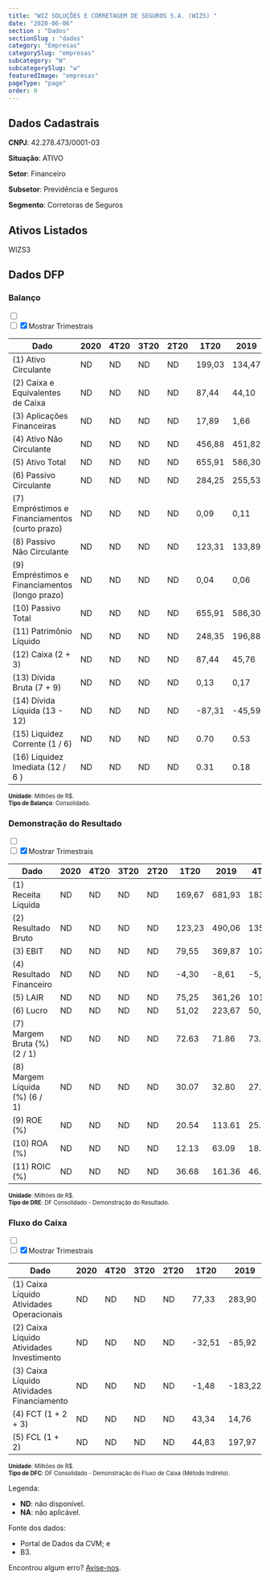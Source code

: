 ```yaml
---  
title: "WIZ SOLUÇÕES E CORRETAGEM DE SEGUROS S.A. (WIZS) "  
date: "2020-06-06"  
section : "Dados"  
sectionSlug : "dados"  
category: "Empresas"  
categorySlug: "empresas"  
subcategory: "W"  
subcategorySlug: "w"  
featuredImage: "empresas"  
pageType: "page"  
order: 0  
---
```



## Dados Cadastrais


**CNPJ**: 42.278.473/0001-03

**Situação**: ATIVO

**Setor**: Financeiro

**Subsetor**: Previdência e Seguros

**Segmento**: Corretoras de Seguros


## Ativos Listados


WIZS3 


## Dados DFP

### Balanço
  
<input type='checkbox' class='toggleCommand' id='toggleBalanco' name='toggleBalanco'>  
<div class='filter-group-balanco'>  
<div class='check_button_balanco'>  
<label for='toggleBalanco'>  
<input type='checkbox' data-filter-col='trimBalanco'><input type='checkbox' data-filter-col='trimBalanco' checked><span>Mostrar Trimestrais</span>  
</label>  
</div>  
</div>  
<div class='overflow balancoTableWrapper'>  
<table class='balancoTable'>  
<thead>  
<tr>  
<th class='dataHeader fixedLeftColumn'>Dado</th>  
<th>2020</th>  
<th class='trimHeader' data-col='trimBalanco'>4T20</th>  
<th class='trimHeader' data-col='trimBalanco'>3T20</th>  
<th class='trimHeader' data-col='trimBalanco'>2T20</th>  
<th class='trimHeader' data-col='trimBalanco'>1T20</th>  
<th>2019</th>  
<th class='trimHeader' data-col='trimBalanco'>4T19</th>  
<th class='trimHeader' data-col='trimBalanco'>3T19</th>  
<th class='trimHeader' data-col='trimBalanco'>2T19</th>  
<th class='trimHeader' data-col='trimBalanco'>1T19</th>  
<th>2018</th>  
<th class='trimHeader' data-col='trimBalanco'>4T18</th>  
<th class='trimHeader' data-col='trimBalanco'>3T18</th>  
<th class='trimHeader' data-col='trimBalanco'>2T18</th>  
<th class='trimHeader' data-col='trimBalanco'>1T18</th>  
<th>2017</th>  
<th class='trimHeader' data-col='trimBalanco'>4T17</th>  
<th class='trimHeader' data-col='trimBalanco'>3T17</th>  
<th class='trimHeader' data-col='trimBalanco'>2T17</th>  
<th class='trimHeader' data-col='trimBalanco'>1T17</th>  
<th>2016</th>  
<th class='trimHeader' data-col='trimBalanco'>4T16</th>  
<th class='trimHeader' data-col='trimBalanco'>3T16</th>  
<th class='trimHeader' data-col='trimBalanco'>2T16</th>  
<th class='trimHeader' data-col='trimBalanco'>1T16</th>  
<th>2015</th>  
<th class='trimHeader' data-col='trimBalanco'>4T15</th>  
<th class='trimHeader' data-col='trimBalanco'>3T15</th>  
<th class='trimHeader' data-col='trimBalanco'>2T15</th>  
<th class='trimHeader' data-col='trimBalanco'>1T15</th>  
<th>2014</th>  
<th class='trimHeader' data-col='trimBalanco'>4T14</th>  
<th class='trimHeader' data-col='trimBalanco'>3T14</th>  
<th class='trimHeader' data-col='trimBalanco'>2T14</th>  
<th class='trimHeader' data-col='trimBalanco'>1T14</th>  
<th>2013</th>  
<th class='trimHeader' data-col='trimBalanco'>4T13</th>  
<th class='trimHeader' data-col='trimBalanco'>3T13</th>  
<th class='trimHeader' data-col='trimBalanco'>2T13</th>  
<th class='trimHeader' data-col='trimBalanco'>1T13</th>  
</tr>  
</thead>  
<tbody>  
<tr class='trContaAtivo'>  
<td class='leftAlignCell rowDescription fixedLeftColumn'>(1) Ativo Circulante</td>  
<td>ND</td>  
<td data-col='trimBalanco' class='trimData'>ND</td>  
<td data-col='trimBalanco' class='trimData'>ND</td>  
<td data-col='trimBalanco' class='trimData'>ND</td>  
<td data-col='trimBalanco' class='trimData'>199,03</td>  
<td>134,47</td>  
<td data-col='trimBalanco' class='trimData'>134,47</td>  
<td data-col='trimBalanco' class='trimData'>228,89</td>  
<td data-col='trimBalanco' class='trimData'>140,24</td>  
<td data-col='trimBalanco' class='trimData'>198,23</td>  
<td>124,54</td>  
<td data-col='trimBalanco' class='trimData'>124,54</td>  
<td data-col='trimBalanco' class='trimData'>85,45</td>  
<td data-col='trimBalanco' class='trimData'>77,40</td>  
<td data-col='trimBalanco' class='trimData'>104,00</td>  
<td>79,93</td>  
<td data-col='trimBalanco' class='trimData'>79,93</td>  
<td data-col='trimBalanco' class='trimData'>95,90</td>  
<td data-col='trimBalanco' class='trimData'>88,59</td>  
<td data-col='trimBalanco' class='trimData'>180,89</td>  
<td>135,18</td>  
<td data-col='trimBalanco' class='trimData'>135,18</td>  
<td data-col='trimBalanco' class='trimData'>139,42</td>  
<td data-col='trimBalanco' class='trimData'>135,18</td>  
<td data-col='trimBalanco' class='trimData'>135,18</td>  
<td>125,34</td>  
<td data-col='trimBalanco' class='trimData'>125,34</td>  
<td data-col='trimBalanco' class='trimData'>133,92</td>  
<td data-col='trimBalanco' class='trimData'>108,31</td>  
<td data-col='trimBalanco' class='trimData'>131,65</td>  
<td>116,31</td>  
<td data-col='trimBalanco' class='trimData'>116,31</td>  
<td data-col='trimBalanco' class='trimData'>116,31</td>  
<td data-col='trimBalanco' class='trimData'>116,31</td>  
<td data-col='trimBalanco' class='trimData'>116,31</td>  
<td>150,15</td>  
<td data-col='trimBalanco' class='trimData'>150,15</td>  
<td data-col='trimBalanco' class='trimData'>ND</td>  
<td data-col='trimBalanco' class='trimData'>ND</td>  
<td data-col='trimBalanco' class='trimData'>ND</td>  
</tr>  
<tr class='trContaAtivo'>  
<td class='leftAlignCell rowDescription fixedLeftColumn'>(2) Caixa e Equivalentes de Caixa</td>  
<td>ND</td>  
<td data-col='trimBalanco' class='trimData'>ND</td>  
<td data-col='trimBalanco' class='trimData'>ND</td>  
<td data-col='trimBalanco' class='trimData'>ND</td>  
<td data-col='trimBalanco' class='trimData'>87,44</td>  
<td>44,10</td>  
<td data-col='trimBalanco' class='trimData'>44,10</td>  
<td data-col='trimBalanco' class='trimData'>52,73</td>  
<td data-col='trimBalanco' class='trimData'>17,81</td>  
<td data-col='trimBalanco' class='trimData'>51,39</td>  
<td>29,35</td>  
<td data-col='trimBalanco' class='trimData'>29,35</td>  
<td data-col='trimBalanco' class='trimData'>7,06</td>  
<td data-col='trimBalanco' class='trimData'>0,41</td>  
<td data-col='trimBalanco' class='trimData'>0,78</td>  
<td>11,35</td>  
<td data-col='trimBalanco' class='trimData'>11,35</td>  
<td data-col='trimBalanco' class='trimData'>7,11</td>  
<td data-col='trimBalanco' class='trimData'>23,25</td>  
<td data-col='trimBalanco' class='trimData'>6,60</td>  
<td>16,64</td>  
<td data-col='trimBalanco' class='trimData'>16,64</td>  
<td data-col='trimBalanco' class='trimData'>29,73</td>  
<td data-col='trimBalanco' class='trimData'>16,64</td>  
<td data-col='trimBalanco' class='trimData'>16,64</td>  
<td>1,24</td>  
<td data-col='trimBalanco' class='trimData'>1,24</td>  
<td data-col='trimBalanco' class='trimData'>0,33</td>  
<td data-col='trimBalanco' class='trimData'>1,22</td>  
<td data-col='trimBalanco' class='trimData'>7,05</td>  
<td>8,72</td>  
<td data-col='trimBalanco' class='trimData'>8,72</td>  
<td data-col='trimBalanco' class='trimData'>8,72</td>  
<td data-col='trimBalanco' class='trimData'>8,72</td>  
<td data-col='trimBalanco' class='trimData'>8,72</td>  
<td>3,40</td>  
<td data-col='trimBalanco' class='trimData'>3,40</td>  
<td data-col='trimBalanco' class='trimData'>ND</td>  
<td data-col='trimBalanco' class='trimData'>ND</td>  
<td data-col='trimBalanco' class='trimData'>ND</td>  
</tr>  
<tr class='trContaAtivo'>  
<td class='leftAlignCell rowDescription fixedLeftColumn'>(3) Aplicações Financeiras</td>  
<td>ND</td>  
<td data-col='trimBalanco' class='trimData'>ND</td>  
<td data-col='trimBalanco' class='trimData'>ND</td>  
<td data-col='trimBalanco' class='trimData'>ND</td>  
<td data-col='trimBalanco' class='trimData'>17,89</td>  
<td>1,66</td>  
<td data-col='trimBalanco' class='trimData'>1,66</td>  
<td data-col='trimBalanco' class='trimData'>53,45</td>  
<td data-col='trimBalanco' class='trimData'>36,06</td>  
<td data-col='trimBalanco' class='trimData'>63,77</td>  
<td>23,68</td>  
<td data-col='trimBalanco' class='trimData'>23,68</td>  
<td data-col='trimBalanco' class='trimData'>5,77</td>  
<td data-col='trimBalanco' class='trimData'>12,61</td>  
<td data-col='trimBalanco' class='trimData'>44,77</td>  
<td>18,51</td>  
<td data-col='trimBalanco' class='trimData'>18,51</td>  
<td data-col='trimBalanco' class='trimData'>37,05</td>  
<td data-col='trimBalanco' class='trimData'>15,33</td>  
<td data-col='trimBalanco' class='trimData'>139,28</td>  
<td>89,78</td>  
<td data-col='trimBalanco' class='trimData'>89,78</td>  
<td data-col='trimBalanco' class='trimData'>77,00</td>  
<td data-col='trimBalanco' class='trimData'>89,78</td>  
<td data-col='trimBalanco' class='trimData'>89,78</td>  
<td>99,88</td>  
<td data-col='trimBalanco' class='trimData'>99,88</td>  
<td data-col='trimBalanco' class='trimData'>103,55</td>  
<td data-col='trimBalanco' class='trimData'>82,14</td>  
<td data-col='trimBalanco' class='trimData'>105,26</td>  
<td>88,15</td>  
<td data-col='trimBalanco' class='trimData'>88,15</td>  
<td data-col='trimBalanco' class='trimData'>88,15</td>  
<td data-col='trimBalanco' class='trimData'>88,15</td>  
<td data-col='trimBalanco' class='trimData'>88,15</td>  
<td>135,38</td>  
<td data-col='trimBalanco' class='trimData'>135,38</td>  
<td data-col='trimBalanco' class='trimData'>ND</td>  
<td data-col='trimBalanco' class='trimData'>ND</td>  
<td data-col='trimBalanco' class='trimData'>ND</td>  
</tr>  
<tr class='trContaAtivo'>  
<td class='leftAlignCell rowDescription fixedLeftColumn'>(4) Ativo Não Circulante</td>  
<td>ND</td>  
<td data-col='trimBalanco' class='trimData'>ND</td>  
<td data-col='trimBalanco' class='trimData'>ND</td>  
<td data-col='trimBalanco' class='trimData'>ND</td>  
<td data-col='trimBalanco' class='trimData'>456,88</td>  
<td>451,82</td>  
<td data-col='trimBalanco' class='trimData'>451,82</td>  
<td data-col='trimBalanco' class='trimData'>482,65</td>  
<td data-col='trimBalanco' class='trimData'>494,95</td>  
<td data-col='trimBalanco' class='trimData'>367,04</td>  
<td>357,49</td>  
<td data-col='trimBalanco' class='trimData'>357,49</td>  
<td data-col='trimBalanco' class='trimData'>530,82</td>  
<td data-col='trimBalanco' class='trimData'>528,79</td>  
<td data-col='trimBalanco' class='trimData'>534,83</td>  
<td>536,18</td>  
<td data-col='trimBalanco' class='trimData'>536,18</td>  
<td data-col='trimBalanco' class='trimData'>539,98</td>  
<td data-col='trimBalanco' class='trimData'>531,67</td>  
<td data-col='trimBalanco' class='trimData'>62,44</td>  
<td>63,83</td>  
<td data-col='trimBalanco' class='trimData'>63,83</td>  
<td data-col='trimBalanco' class='trimData'>62,84</td>  
<td data-col='trimBalanco' class='trimData'>63,83</td>  
<td data-col='trimBalanco' class='trimData'>63,83</td>  
<td>55,17</td>  
<td data-col='trimBalanco' class='trimData'>55,17</td>  
<td data-col='trimBalanco' class='trimData'>50,57</td>  
<td data-col='trimBalanco' class='trimData'>48,18</td>  
<td data-col='trimBalanco' class='trimData'>40,87</td>  
<td>40,87</td>  
<td data-col='trimBalanco' class='trimData'>40,87</td>  
<td data-col='trimBalanco' class='trimData'>40,87</td>  
<td data-col='trimBalanco' class='trimData'>40,87</td>  
<td data-col='trimBalanco' class='trimData'>40,87</td>  
<td>37,34</td>  
<td data-col='trimBalanco' class='trimData'>37,34</td>  
<td data-col='trimBalanco' class='trimData'>ND</td>  
<td data-col='trimBalanco' class='trimData'>ND</td>  
<td data-col='trimBalanco' class='trimData'>ND</td>  
</tr>  
<tr class='trContaAtivo'>  
<td class='leftAlignCell rowDescription fixedLeftColumn'>(5) Ativo Total</td>  
<td>ND</td>  
<td data-col='trimBalanco' class='trimData'>ND</td>  
<td data-col='trimBalanco' class='trimData'>ND</td>  
<td data-col='trimBalanco' class='trimData'>ND</td>  
<td data-col='trimBalanco' class='trimData'>655,91</td>  
<td>586,30</td>  
<td data-col='trimBalanco' class='trimData'>586,30</td>  
<td data-col='trimBalanco' class='trimData'>711,54</td>  
<td data-col='trimBalanco' class='trimData'>635,19</td>  
<td data-col='trimBalanco' class='trimData'>565,27</td>  
<td>482,03</td>  
<td data-col='trimBalanco' class='trimData'>482,03</td>  
<td data-col='trimBalanco' class='trimData'>616,27</td>  
<td data-col='trimBalanco' class='trimData'>606,19</td>  
<td data-col='trimBalanco' class='trimData'>638,83</td>  
<td>616,11</td>  
<td data-col='trimBalanco' class='trimData'>616,11</td>  
<td data-col='trimBalanco' class='trimData'>635,88</td>  
<td data-col='trimBalanco' class='trimData'>620,26</td>  
<td data-col='trimBalanco' class='trimData'>243,33</td>  
<td>199,01</td>  
<td data-col='trimBalanco' class='trimData'>199,01</td>  
<td data-col='trimBalanco' class='trimData'>202,26</td>  
<td data-col='trimBalanco' class='trimData'>199,01</td>  
<td data-col='trimBalanco' class='trimData'>199,01</td>  
<td>180,52</td>  
<td data-col='trimBalanco' class='trimData'>180,52</td>  
<td data-col='trimBalanco' class='trimData'>184,49</td>  
<td data-col='trimBalanco' class='trimData'>156,49</td>  
<td data-col='trimBalanco' class='trimData'>172,52</td>  
<td>157,18</td>  
<td data-col='trimBalanco' class='trimData'>157,18</td>  
<td data-col='trimBalanco' class='trimData'>157,18</td>  
<td data-col='trimBalanco' class='trimData'>157,18</td>  
<td data-col='trimBalanco' class='trimData'>157,18</td>  
<td>187,48</td>  
<td data-col='trimBalanco' class='trimData'>187,48</td>  
<td data-col='trimBalanco' class='trimData'>ND</td>  
<td data-col='trimBalanco' class='trimData'>ND</td>  
<td data-col='trimBalanco' class='trimData'>ND</td>  
</tr>  
<tr class='trContaPassivo'>  
<td class='leftAlignCell rowDescription fixedLeftColumn'>(6) Passivo Circulante</td>  
<td>ND</td>  
<td data-col='trimBalanco' class='trimData'>ND</td>  
<td data-col='trimBalanco' class='trimData'>ND</td>  
<td data-col='trimBalanco' class='trimData'>ND</td>  
<td data-col='trimBalanco' class='trimData'>284,25</td>  
<td>255,53</td>  
<td data-col='trimBalanco' class='trimData'>255,53</td>  
<td data-col='trimBalanco' class='trimData'>297,80</td>  
<td data-col='trimBalanco' class='trimData'>287,79</td>  
<td data-col='trimBalanco' class='trimData'>230,58</td>  
<td>205,98</td>  
<td data-col='trimBalanco' class='trimData'>205,98</td>  
<td data-col='trimBalanco' class='trimData'>140,77</td>  
<td data-col='trimBalanco' class='trimData'>192,97</td>  
<td data-col='trimBalanco' class='trimData'>139,52</td>  
<td>146,15</td>  
<td data-col='trimBalanco' class='trimData'>146,15</td>  
<td data-col='trimBalanco' class='trimData'>202,68</td>  
<td data-col='trimBalanco' class='trimData'>140,11</td>  
<td data-col='trimBalanco' class='trimData'>69,97</td>  
<td>67,51</td>  
<td data-col='trimBalanco' class='trimData'>67,51</td>  
<td data-col='trimBalanco' class='trimData'>69,26</td>  
<td data-col='trimBalanco' class='trimData'>67,51</td>  
<td data-col='trimBalanco' class='trimData'>67,51</td>  
<td>39,02</td>  
<td data-col='trimBalanco' class='trimData'>39,02</td>  
<td data-col='trimBalanco' class='trimData'>41,58</td>  
<td data-col='trimBalanco' class='trimData'>40,52</td>  
<td data-col='trimBalanco' class='trimData'>33,99</td>  
<td>31,74</td>  
<td data-col='trimBalanco' class='trimData'>31,73</td>  
<td data-col='trimBalanco' class='trimData'>31,73</td>  
<td data-col='trimBalanco' class='trimData'>31,73</td>  
<td data-col='trimBalanco' class='trimData'>31,73</td>  
<td>29,75</td>  
<td data-col='trimBalanco' class='trimData'>29,75</td>  
<td data-col='trimBalanco' class='trimData'>ND</td>  
<td data-col='trimBalanco' class='trimData'>ND</td>  
<td data-col='trimBalanco' class='trimData'>ND</td>  
</tr>  
<tr class='trContaPassivo'>  
<td class='leftAlignCell rowDescription fixedLeftColumn'>(7) Empréstimos e Financiamentos (curto prazo)</td>  
<td>ND</td>  
<td data-col='trimBalanco' class='trimData'>ND</td>  
<td data-col='trimBalanco' class='trimData'>ND</td>  
<td data-col='trimBalanco' class='trimData'>ND</td>  
<td data-col='trimBalanco' class='trimData'>0,09</td>  
<td>0,11</td>  
<td data-col='trimBalanco' class='trimData'>0,11</td>  
<td data-col='trimBalanco' class='trimData'>0,00</td>  
<td data-col='trimBalanco' class='trimData'>0,00</td>  
<td data-col='trimBalanco' class='trimData'>0,00</td>  
<td>0,00</td>  
<td data-col='trimBalanco' class='trimData'>0,00</td>  
<td data-col='trimBalanco' class='trimData'>0,00</td>  
<td data-col='trimBalanco' class='trimData'>0,00</td>  
<td data-col='trimBalanco' class='trimData'>0,00</td>  
<td>0,00</td>  
<td data-col='trimBalanco' class='trimData'>0,00</td>  
<td data-col='trimBalanco' class='trimData'>0,04</td>  
<td data-col='trimBalanco' class='trimData'>0,00</td>  
<td data-col='trimBalanco' class='trimData'>0,41</td>  
<td>0,56</td>  
<td data-col='trimBalanco' class='trimData'>0,56</td>  
<td data-col='trimBalanco' class='trimData'>0,95</td>  
<td data-col='trimBalanco' class='trimData'>0,56</td>  
<td data-col='trimBalanco' class='trimData'>0,56</td>  
<td>0,84</td>  
<td data-col='trimBalanco' class='trimData'>0,84</td>  
<td data-col='trimBalanco' class='trimData'>0,19</td>  
<td data-col='trimBalanco' class='trimData'>0,27</td>  
<td data-col='trimBalanco' class='trimData'>0,30</td>  
<td>0,30</td>  
<td data-col='trimBalanco' class='trimData'>0,30</td>  
<td data-col='trimBalanco' class='trimData'>0,30</td>  
<td data-col='trimBalanco' class='trimData'>0,30</td>  
<td data-col='trimBalanco' class='trimData'>0,30</td>  
<td>0,30</td>  
<td data-col='trimBalanco' class='trimData'>0,30</td>  
<td data-col='trimBalanco' class='trimData'>ND</td>  
<td data-col='trimBalanco' class='trimData'>ND</td>  
<td data-col='trimBalanco' class='trimData'>ND</td>  
</tr>  
<tr class='trContaPassivo'>  
<td class='leftAlignCell rowDescription fixedLeftColumn'>(8) Passivo Não Circulante</td>  
<td>ND</td>  
<td data-col='trimBalanco' class='trimData'>ND</td>  
<td data-col='trimBalanco' class='trimData'>ND</td>  
<td data-col='trimBalanco' class='trimData'>ND</td>  
<td data-col='trimBalanco' class='trimData'>123,31</td>  
<td>133,89</td>  
<td data-col='trimBalanco' class='trimData'>133,89</td>  
<td data-col='trimBalanco' class='trimData'>156,57</td>  
<td data-col='trimBalanco' class='trimData'>152,51</td>  
<td data-col='trimBalanco' class='trimData'>101,20</td>  
<td>99,19</td>  
<td data-col='trimBalanco' class='trimData'>99,19</td>  
<td data-col='trimBalanco' class='trimData'>257,37</td>  
<td data-col='trimBalanco' class='trimData'>247,94</td>  
<td data-col='trimBalanco' class='trimData'>300,18</td>  
<td>302,87</td>  
<td data-col='trimBalanco' class='trimData'>302,87</td>  
<td data-col='trimBalanco' class='trimData'>295,18</td>  
<td data-col='trimBalanco' class='trimData'>347,84</td>  
<td data-col='trimBalanco' class='trimData'>3,76</td>  
<td>9,38</td>  
<td data-col='trimBalanco' class='trimData'>9,38</td>  
<td data-col='trimBalanco' class='trimData'>8,73</td>  
<td data-col='trimBalanco' class='trimData'>9,38</td>  
<td data-col='trimBalanco' class='trimData'>9,38</td>  
<td>24,87</td>  
<td data-col='trimBalanco' class='trimData'>24,87</td>  
<td data-col='trimBalanco' class='trimData'>24,17</td>  
<td data-col='trimBalanco' class='trimData'>24,15</td>  
<td data-col='trimBalanco' class='trimData'>24,39</td>  
<td>26,51</td>  
<td data-col='trimBalanco' class='trimData'>26,52</td>  
<td data-col='trimBalanco' class='trimData'>26,52</td>  
<td data-col='trimBalanco' class='trimData'>26,52</td>  
<td data-col='trimBalanco' class='trimData'>26,52</td>  
<td>25,41</td>  
<td data-col='trimBalanco' class='trimData'>25,41</td>  
<td data-col='trimBalanco' class='trimData'>ND</td>  
<td data-col='trimBalanco' class='trimData'>ND</td>  
<td data-col='trimBalanco' class='trimData'>ND</td>  
</tr>  
<tr class='trContaPassivo'>  
<td class='leftAlignCell rowDescription fixedLeftColumn'>(9) Empréstimos e Financiamentos (longo prazo)</td>  
<td>ND</td>  
<td data-col='trimBalanco' class='trimData'>ND</td>  
<td data-col='trimBalanco' class='trimData'>ND</td>  
<td data-col='trimBalanco' class='trimData'>ND</td>  
<td data-col='trimBalanco' class='trimData'>0,04</td>  
<td>0,06</td>  
<td data-col='trimBalanco' class='trimData'>0,06</td>  
<td data-col='trimBalanco' class='trimData'>0,00</td>  
<td data-col='trimBalanco' class='trimData'>0,00</td>  
<td data-col='trimBalanco' class='trimData'>0,00</td>  
<td>0,00</td>  
<td data-col='trimBalanco' class='trimData'>0,00</td>  
<td data-col='trimBalanco' class='trimData'>0,00</td>  
<td data-col='trimBalanco' class='trimData'>0,00</td>  
<td data-col='trimBalanco' class='trimData'>0,00</td>  
<td>0,00</td>  
<td data-col='trimBalanco' class='trimData'>0,00</td>  
<td data-col='trimBalanco' class='trimData'>0,00</td>  
<td data-col='trimBalanco' class='trimData'>0,00</td>  
<td data-col='trimBalanco' class='trimData'>0,56</td>  
<td>0,00</td>  
<td data-col='trimBalanco' class='trimData'>0,00</td>  
<td data-col='trimBalanco' class='trimData'>0,00</td>  
<td data-col='trimBalanco' class='trimData'>0,00</td>  
<td data-col='trimBalanco' class='trimData'>0,00</td>  
<td>0,49</td>  
<td data-col='trimBalanco' class='trimData'>0,49</td>  
<td data-col='trimBalanco' class='trimData'>0,00</td>  
<td data-col='trimBalanco' class='trimData'>0,00</td>  
<td data-col='trimBalanco' class='trimData'>0,00</td>  
<td>0,07</td>  
<td data-col='trimBalanco' class='trimData'>0,07</td>  
<td data-col='trimBalanco' class='trimData'>0,07</td>  
<td data-col='trimBalanco' class='trimData'>0,07</td>  
<td data-col='trimBalanco' class='trimData'>0,07</td>  
<td>0,50</td>  
<td data-col='trimBalanco' class='trimData'>0,50</td>  
<td data-col='trimBalanco' class='trimData'>ND</td>  
<td data-col='trimBalanco' class='trimData'>ND</td>  
<td data-col='trimBalanco' class='trimData'>ND</td>  
</tr>  
<tr class='trContaPassivo'>  
<td class='leftAlignCell rowDescription fixedLeftColumn'>(10) Passivo Total</td>  
<td>ND</td>  
<td data-col='trimBalanco' class='trimData'>ND</td>  
<td data-col='trimBalanco' class='trimData'>ND</td>  
<td data-col='trimBalanco' class='trimData'>ND</td>  
<td data-col='trimBalanco' class='trimData'>655,91</td>  
<td>586,30</td>  
<td data-col='trimBalanco' class='trimData'>586,30</td>  
<td data-col='trimBalanco' class='trimData'>711,54</td>  
<td data-col='trimBalanco' class='trimData'>635,19</td>  
<td data-col='trimBalanco' class='trimData'>565,27</td>  
<td>482,03</td>  
<td data-col='trimBalanco' class='trimData'>482,03</td>  
<td data-col='trimBalanco' class='trimData'>616,27</td>  
<td data-col='trimBalanco' class='trimData'>606,19</td>  
<td data-col='trimBalanco' class='trimData'>638,83</td>  
<td>616,11</td>  
<td data-col='trimBalanco' class='trimData'>616,11</td>  
<td data-col='trimBalanco' class='trimData'>635,88</td>  
<td data-col='trimBalanco' class='trimData'>620,26</td>  
<td data-col='trimBalanco' class='trimData'>243,33</td>  
<td>199,01</td>  
<td data-col='trimBalanco' class='trimData'>199,01</td>  
<td data-col='trimBalanco' class='trimData'>202,26</td>  
<td data-col='trimBalanco' class='trimData'>199,01</td>  
<td data-col='trimBalanco' class='trimData'>199,01</td>  
<td>180,52</td>  
<td data-col='trimBalanco' class='trimData'>180,52</td>  
<td data-col='trimBalanco' class='trimData'>184,49</td>  
<td data-col='trimBalanco' class='trimData'>156,49</td>  
<td data-col='trimBalanco' class='trimData'>172,52</td>  
<td>157,18</td>  
<td data-col='trimBalanco' class='trimData'>157,18</td>  
<td data-col='trimBalanco' class='trimData'>157,18</td>  
<td data-col='trimBalanco' class='trimData'>157,18</td>  
<td data-col='trimBalanco' class='trimData'>157,18</td>  
<td>187,48</td>  
<td data-col='trimBalanco' class='trimData'>187,48</td>  
<td data-col='trimBalanco' class='trimData'>ND</td>  
<td data-col='trimBalanco' class='trimData'>ND</td>  
<td data-col='trimBalanco' class='trimData'>ND</td>  
</tr>  
<tr class='trContaPassivo'>  
<td class='leftAlignCell rowDescription fixedLeftColumn'>(11) Patrimônio Líquido</td>  
<td>ND</td>  
<td data-col='trimBalanco' class='trimData'>ND</td>  
<td data-col='trimBalanco' class='trimData'>ND</td>  
<td data-col='trimBalanco' class='trimData'>ND</td>  
<td data-col='trimBalanco' class='trimData'>248,35</td>  
<td>196,88</td>  
<td data-col='trimBalanco' class='trimData'>196,88</td>  
<td data-col='trimBalanco' class='trimData'>257,18</td>  
<td data-col='trimBalanco' class='trimData'>194,89</td>  
<td data-col='trimBalanco' class='trimData'>233,50</td>  
<td>176,87</td>  
<td data-col='trimBalanco' class='trimData'>176,87</td>  
<td data-col='trimBalanco' class='trimData'>218,13</td>  
<td data-col='trimBalanco' class='trimData'>165,28</td>  
<td data-col='trimBalanco' class='trimData'>199,12</td>  
<td>167,09</td>  
<td data-col='trimBalanco' class='trimData'>167,09</td>  
<td data-col='trimBalanco' class='trimData'>138,02</td>  
<td data-col='trimBalanco' class='trimData'>132,31</td>  
<td data-col='trimBalanco' class='trimData'>169,60</td>  
<td>122,12</td>  
<td data-col='trimBalanco' class='trimData'>122,12</td>  
<td data-col='trimBalanco' class='trimData'>124,28</td>  
<td data-col='trimBalanco' class='trimData'>122,12</td>  
<td data-col='trimBalanco' class='trimData'>122,12</td>  
<td>116,62</td>  
<td data-col='trimBalanco' class='trimData'>116,62</td>  
<td data-col='trimBalanco' class='trimData'>118,74</td>  
<td data-col='trimBalanco' class='trimData'>91,82</td>  
<td data-col='trimBalanco' class='trimData'>114,14</td>  
<td>98,93</td>  
<td data-col='trimBalanco' class='trimData'>98,93</td>  
<td data-col='trimBalanco' class='trimData'>98,93</td>  
<td data-col='trimBalanco' class='trimData'>98,93</td>  
<td data-col='trimBalanco' class='trimData'>98,93</td>  
<td>132,32</td>  
<td data-col='trimBalanco' class='trimData'>132,32</td>  
<td data-col='trimBalanco' class='trimData'>ND</td>  
<td data-col='trimBalanco' class='trimData'>ND</td>  
<td data-col='trimBalanco' class='trimData'>ND</td>  
</tr>  
<tr>  
<td class='leftAlignCell rowDescription fixedLeftColumn'>(12) Caixa (2 + 3)</td>  
<td>ND</td>  
<td data-col='trimBalanco' class='trimData'>ND</td>  
<td data-col='trimBalanco' class='trimData'>ND</td>  
<td data-col='trimBalanco' class='trimData'>ND</td>  
<td class='positiveNumber trimData' data-col='trimBalanco'>87,44</td>  
<td class='positiveNumber'>45,76</td>  
<td class='positiveNumber trimData' data-col='trimBalanco'>44,10</td>  
<td class='positiveNumber trimData' data-col='trimBalanco'>52,73</td>  
<td class='positiveNumber trimData' data-col='trimBalanco'>17,81</td>  
<td class='positiveNumber trimData' data-col='trimBalanco'>51,39</td>  
<td class='positiveNumber'>53,02</td>  
<td class='positiveNumber trimData' data-col='trimBalanco'>29,35</td>  
<td class='positiveNumber trimData' data-col='trimBalanco'>7,06</td>  
<td class='positiveNumber trimData' data-col='trimBalanco'>0,41</td>  
<td class='positiveNumber trimData' data-col='trimBalanco'>0,78</td>  
<td class='positiveNumber'>29,86</td>  
<td class='positiveNumber trimData' data-col='trimBalanco'>11,35</td>  
<td class='positiveNumber trimData' data-col='trimBalanco'>7,11</td>  
<td class='positiveNumber trimData' data-col='trimBalanco'>23,25</td>  
<td class='positiveNumber trimData' data-col='trimBalanco'>6,60</td>  
<td class='positiveNumber'>106,42</td>  
<td class='positiveNumber trimData' data-col='trimBalanco'>16,64</td>  
<td class='positiveNumber trimData' data-col='trimBalanco'>29,73</td>  
<td class='positiveNumber trimData' data-col='trimBalanco'>16,64</td>  
<td class='positiveNumber trimData' data-col='trimBalanco'>16,64</td>  
<td class='positiveNumber'>101,12</td>  
<td class='positiveNumber trimData' data-col='trimBalanco'>1,24</td>  
<td class='positiveNumber trimData' data-col='trimBalanco'>0,33</td>  
<td class='positiveNumber trimData' data-col='trimBalanco'>1,22</td>  
<td class='positiveNumber trimData' data-col='trimBalanco'>7,05</td>  
<td class='positiveNumber'>96,87</td>  
<td class='positiveNumber trimData' data-col='trimBalanco'>8,72</td>  
<td class='positiveNumber trimData' data-col='trimBalanco'>8,72</td>  
<td class='positiveNumber trimData' data-col='trimBalanco'>8,72</td>  
<td class='positiveNumber trimData' data-col='trimBalanco'>8,72</td>  
<td class='positiveNumber'>138,78</td>  
<td class='positiveNumber trimData' data-col='trimBalanco'>3,40</td>  
<td data-col='trimBalanco' class='trimData'>ND</td>  
<td data-col='trimBalanco' class='trimData'>ND</td>  
<td data-col='trimBalanco' class='trimData'>ND</td>  
</tr>  
<tr class='trDividaBruta'>  
<td class='leftAlignCell rowDescription fixedLeftColumn'>(13) Dívida Bruta (7 + 9)</td>  
<td>ND</td>  
<td data-col='trimBalanco' class='trimData'>ND</td>  
<td data-col='trimBalanco' class='trimData'>ND</td>  
<td data-col='trimBalanco' class='trimData'>ND</td>  
<td class='negativeNumber trimData' data-col='trimBalanco'>0,13</td>  
<td class='negativeNumber'>0,17</td>  
<td class='negativeNumber trimData' data-col='trimBalanco'>0,17</td>  
<td class='positiveNumber trimData' data-col='trimBalanco'>0,00</td>  
<td class='positiveNumber trimData' data-col='trimBalanco'>0,00</td>  
<td class='positiveNumber trimData' data-col='trimBalanco'>0,00</td>  
<td class='positiveNumber'>0,00</td>  
<td class='positiveNumber trimData' data-col='trimBalanco'>0,00</td>  
<td class='positiveNumber trimData' data-col='trimBalanco'>0,00</td>  
<td class='positiveNumber trimData' data-col='trimBalanco'>0,00</td>  
<td class='positiveNumber trimData' data-col='trimBalanco'>0,00</td>  
<td class='positiveNumber'>0,00</td>  
<td class='positiveNumber trimData' data-col='trimBalanco'>0,00</td>  
<td class='negativeNumber trimData' data-col='trimBalanco'>0,04</td>  
<td class='positiveNumber trimData' data-col='trimBalanco'>0,00</td>  
<td class='negativeNumber trimData' data-col='trimBalanco'>0,96</td>  
<td class='negativeNumber'>0,56</td>  
<td class='negativeNumber trimData' data-col='trimBalanco'>0,56</td>  
<td class='negativeNumber trimData' data-col='trimBalanco'>0,95</td>  
<td class='negativeNumber trimData' data-col='trimBalanco'>0,56</td>  
<td class='negativeNumber trimData' data-col='trimBalanco'>0,56</td>  
<td class='negativeNumber'>1,33</td>  
<td class='negativeNumber trimData' data-col='trimBalanco'>1,33</td>  
<td class='negativeNumber trimData' data-col='trimBalanco'>0,19</td>  
<td class='negativeNumber trimData' data-col='trimBalanco'>0,27</td>  
<td class='negativeNumber trimData' data-col='trimBalanco'>0,30</td>  
<td class='negativeNumber'>0,38</td>  
<td class='negativeNumber trimData' data-col='trimBalanco'>0,38</td>  
<td class='negativeNumber trimData' data-col='trimBalanco'>0,38</td>  
<td class='negativeNumber trimData' data-col='trimBalanco'>0,38</td>  
<td class='negativeNumber trimData' data-col='trimBalanco'>0,38</td>  
<td class='negativeNumber'>0,80</td>  
<td class='negativeNumber trimData' data-col='trimBalanco'>0,80</td>  
<td data-col='trimBalanco' class='trimData'>ND</td>  
<td data-col='trimBalanco' class='trimData'>ND</td>  
<td data-col='trimBalanco' class='trimData'>ND</td>  
</tr>  
<tr>  
<td class='leftAlignCell rowDescription fixedLeftColumn'>(14) Dívida Líquida  (13 - 12)</td>  
<td>ND</td>  
<td data-col='trimBalanco' class='trimData'>ND</td>  
<td data-col='trimBalanco' class='trimData'>ND</td>  
<td data-col='trimBalanco' class='trimData'>ND</td>  
<td class='positiveNumber trimData' data-col='trimBalanco'>-87,31</td>  
<td class='positiveNumber'>-45,59</td>  
<td class='positiveNumber trimData' data-col='trimBalanco'>-43,94</td>  
<td class='positiveNumber trimData' data-col='trimBalanco'>-52,73</td>  
<td class='positiveNumber trimData' data-col='trimBalanco'>-17,81</td>  
<td class='positiveNumber trimData' data-col='trimBalanco'>-51,39</td>  
<td class='positiveNumber'>-53,02</td>  
<td class='positiveNumber trimData' data-col='trimBalanco'>-29,35</td>  
<td class='positiveNumber trimData' data-col='trimBalanco'>-7,06</td>  
<td class='positiveNumber trimData' data-col='trimBalanco'>-0,41</td>  
<td class='positiveNumber trimData' data-col='trimBalanco'>-0,78</td>  
<td class='positiveNumber'>-29,86</td>  
<td class='positiveNumber trimData' data-col='trimBalanco'>-11,35</td>  
<td class='positiveNumber trimData' data-col='trimBalanco'>-7,06</td>  
<td class='positiveNumber trimData' data-col='trimBalanco'>-23,25</td>  
<td class='positiveNumber trimData' data-col='trimBalanco'>-5,64</td>  
<td class='positiveNumber'>-105,86</td>  
<td class='positiveNumber trimData' data-col='trimBalanco'>-16,09</td>  
<td class='positiveNumber trimData' data-col='trimBalanco'>-28,78</td>  
<td class='positiveNumber trimData' data-col='trimBalanco'>-16,09</td>  
<td class='positiveNumber trimData' data-col='trimBalanco'>-16,09</td>  
<td class='positiveNumber'>-99,79</td>  
<td class='negativeNumber trimData' data-col='trimBalanco'>0,09</td>  
<td class='positiveNumber trimData' data-col='trimBalanco'>-0,15</td>  
<td class='positiveNumber trimData' data-col='trimBalanco'>-0,95</td>  
<td class='positiveNumber trimData' data-col='trimBalanco'>-6,75</td>  
<td class='positiveNumber'>-96,49</td>  
<td class='positiveNumber trimData' data-col='trimBalanco'>-8,35</td>  
<td class='positiveNumber trimData' data-col='trimBalanco'>-8,35</td>  
<td class='positiveNumber trimData' data-col='trimBalanco'>-8,35</td>  
<td class='positiveNumber trimData' data-col='trimBalanco'>-8,35</td>  
<td class='positiveNumber'>-137,97</td>  
<td class='positiveNumber trimData' data-col='trimBalanco'>-2,59</td>  
<td data-col='trimBalanco' class='trimData'>ND</td>  
<td data-col='trimBalanco' class='trimData'>ND</td>  
<td data-col='trimBalanco' class='trimData'>ND</td>  
</tr>  
<tr>  
<td class='leftAlignCell rowDescription fixedLeftColumn'>(15) Liquidez Corrente (1 / 6)</td>  
<td>ND</td>  
<td data-col='trimBalanco' class='trimData'>ND</td>  
<td data-col='trimBalanco' class='trimData'>ND</td>  
<td data-col='trimBalanco' class='trimData'>ND</td>  
<td data-col='trimBalanco' class='trimData'>0.70</td>  
<td>0.53</td>  
<td data-col='trimBalanco' class='trimData'>0.53</td>  
<td data-col='trimBalanco' class='trimData'>0.77</td>  
<td data-col='trimBalanco' class='trimData'>0.49</td>  
<td data-col='trimBalanco' class='trimData'>0.86</td>  
<td>0.60</td>  
<td data-col='trimBalanco' class='trimData'>0.60</td>  
<td data-col='trimBalanco' class='trimData'>0.61</td>  
<td data-col='trimBalanco' class='trimData'>0.40</td>  
<td data-col='trimBalanco' class='trimData'>0.75</td>  
<td>0.55</td>  
<td data-col='trimBalanco' class='trimData'>0.55</td>  
<td data-col='trimBalanco' class='trimData'>0.47</td>  
<td data-col='trimBalanco' class='trimData'>0.63</td>  
<td data-col='trimBalanco' class='trimData'>2.59</td>  
<td>2.00</td>  
<td data-col='trimBalanco' class='trimData'>2.00</td>  
<td data-col='trimBalanco' class='trimData'>2.01</td>  
<td data-col='trimBalanco' class='trimData'>2.00</td>  
<td data-col='trimBalanco' class='trimData'>2.00</td>  
<td>3.21</td>  
<td data-col='trimBalanco' class='trimData'>3.21</td>  
<td data-col='trimBalanco' class='trimData'>3.22</td>  
<td data-col='trimBalanco' class='trimData'>2.67</td>  
<td data-col='trimBalanco' class='trimData'>3.87</td>  
<td>3.66</td>  
<td data-col='trimBalanco' class='trimData'>3.66</td>  
<td data-col='trimBalanco' class='trimData'>3.66</td>  
<td data-col='trimBalanco' class='trimData'>3.66</td>  
<td data-col='trimBalanco' class='trimData'>3.66</td>  
<td>5.05</td>  
<td data-col='trimBalanco' class='trimData'>5.05</td>  
<td data-col='trimBalanco' class='trimData'>ND</td>  
<td data-col='trimBalanco' class='trimData'>ND</td>  
<td data-col='trimBalanco' class='trimData'>ND</td>  
</tr>  
<tr>  
<td class='leftAlignCell rowDescription fixedLeftColumn'>(16) Liquidez Imediata  (12 / 6 )</td>  
<td>ND</td>  
<td data-col='trimBalanco' class='trimData'>ND</td>  
<td data-col='trimBalanco' class='trimData'>ND</td>  
<td data-col='trimBalanco' class='trimData'>ND</td>  
<td data-col='trimBalanco' class='trimData'>0.31</td>  
<td>0.18</td>  
<td data-col='trimBalanco' class='trimData'>0.17</td>  
<td data-col='trimBalanco' class='trimData'>0.18</td>  
<td data-col='trimBalanco' class='trimData'>0.06</td>  
<td data-col='trimBalanco' class='trimData'>0.22</td>  
<td>0.26</td>  
<td data-col='trimBalanco' class='trimData'>0.14</td>  
<td data-col='trimBalanco' class='trimData'>0.05</td>  
<td data-col='trimBalanco' class='trimData'>0.00</td>  
<td data-col='trimBalanco' class='trimData'>0.01</td>  
<td>0.20</td>  
<td data-col='trimBalanco' class='trimData'>0.08</td>  
<td data-col='trimBalanco' class='trimData'>0.04</td>  
<td data-col='trimBalanco' class='trimData'>0.17</td>  
<td data-col='trimBalanco' class='trimData'>0.09</td>  
<td>1.58</td>  
<td data-col='trimBalanco' class='trimData'>0.25</td>  
<td data-col='trimBalanco' class='trimData'>0.43</td>  
<td data-col='trimBalanco' class='trimData'>0.25</td>  
<td data-col='trimBalanco' class='trimData'>0.25</td>  
<td>2.59</td>  
<td data-col='trimBalanco' class='trimData'>0.03</td>  
<td data-col='trimBalanco' class='trimData'>0.01</td>  
<td data-col='trimBalanco' class='trimData'>0.03</td>  
<td data-col='trimBalanco' class='trimData'>0.21</td>  
<td>3.05</td>  
<td data-col='trimBalanco' class='trimData'>0.27</td>  
<td data-col='trimBalanco' class='trimData'>0.27</td>  
<td data-col='trimBalanco' class='trimData'>0.27</td>  
<td data-col='trimBalanco' class='trimData'>0.27</td>  
<td>4.67</td>  
<td data-col='trimBalanco' class='trimData'>0.11</td>  
<td data-col='trimBalanco' class='trimData'>ND</td>  
<td data-col='trimBalanco' class='trimData'>ND</td>  
<td data-col='trimBalanco' class='trimData'>ND</td>  
</tr>  
</tbody>  
</table>  
</div>  
<p style='font-size:0.7rem; margin:0px;'><strong>Unidade</strong>: Milhões de R$.</p>  
<p style='font-size:0.7rem; margin:0px;'><strong>Tipo de Balanço</strong>: Consolidado.</p>


### Demonstração do Resultado
  
<input type='checkbox' class='toggleCommand' id='toggleDRE' name='toggleDRE'>  
<div class='filter-group-dre'>  
<div class='check_button_dre'>  
<label for='toggleDRE'>  
<input type='checkbox' data-filter-col='trimDRE'><input type='checkbox' data-filter-col='trimDRE' checked><span>Mostrar Trimestrais</span>  
</label>  
</div>  
</div>  
<div class='overflow balancoTableWrapper'>  
<table class='balancoTable'>  
<thead>  
<tr>  
<th class='dataHeader fixedLeftColumn'>Dado</th>  
<th>2020</th>  
<th class='trimHeader' data-col='trimDRE'>4T20</th>  
<th class='trimHeader' data-col='trimDRE'>3T20</th>  
<th class='trimHeader' data-col='trimDRE'>2T20</th>  
<th class='trimHeader' data-col='trimDRE'>1T20</th>  
<th>2019</th>  
<th class='trimHeader' data-col='trimDRE'>4T19</th>  
<th class='trimHeader' data-col='trimDRE'>3T19</th>  
<th class='trimHeader' data-col='trimDRE'>2T19</th>  
<th class='trimHeader' data-col='trimDRE'>1T19</th>  
<th>2018</th>  
<th class='trimHeader' data-col='trimDRE'>4T18</th>  
<th class='trimHeader' data-col='trimDRE'>3T18</th>  
<th class='trimHeader' data-col='trimDRE'>2T18</th>  
<th class='trimHeader' data-col='trimDRE'>1T18</th>  
<th>2017</th>  
<th class='trimHeader' data-col='trimDRE'>4T17</th>  
<th class='trimHeader' data-col='trimDRE'>3T17</th>  
<th class='trimHeader' data-col='trimDRE'>2T17</th>  
<th class='trimHeader' data-col='trimDRE'>1T17</th>  
<th>2016</th>  
<th class='trimHeader' data-col='trimDRE'>4T16</th>  
<th class='trimHeader' data-col='trimDRE'>3T16</th>  
<th class='trimHeader' data-col='trimDRE'>2T16</th>  
<th class='trimHeader' data-col='trimDRE'>1T16</th>  
<th>2015</th>  
<th class='trimHeader' data-col='trimDRE'>4T15</th>  
<th class='trimHeader' data-col='trimDRE'>3T15</th>  
<th class='trimHeader' data-col='trimDRE'>2T15</th>  
<th class='trimHeader' data-col='trimDRE'>1T15</th>  
<th>2014</th>  
<th class='trimHeader' data-col='trimDRE'>4T14</th>  
<th class='trimHeader' data-col='trimDRE'>3T14</th>  
<th class='trimHeader' data-col='trimDRE'>2T14</th>  
<th class='trimHeader' data-col='trimDRE'>1T14</th>  
<th>2013</th>  
<th class='trimHeader' data-col='trimDRE'>4T13</th>  
<th class='trimHeader' data-col='trimDRE'>3T13</th>  
<th class='trimHeader' data-col='trimDRE'>2T13</th>  
<th class='trimHeader' data-col='trimDRE'>1T13</th>  
</tr>  
</thead>  
<tbody>  
<tr class='trDRE'>  
<td class='leftAlignCell rowDescription fixedLeftColumn'>(1) Receita Líquida</td>  
<td>ND</td>  
<td data-col='trimDRE' class='trimData'>ND</td>  
<td data-col='trimDRE' class='trimData'>ND</td>  
<td data-col='trimDRE' class='trimData'>ND</td>  
<td data-col='trimDRE' class='trimData' >169,67</td>  
<td>681,93</td>  
<td data-col='trimDRE' class='trimData' >183,18</td>  
<td data-col='trimDRE' class='trimData' >179,47</td>  
<td data-col='trimDRE' class='trimData' >164,92</td>  
<td data-col='trimDRE' class='trimData' >154,37</td>  
<td>585,00</td>  
<td data-col='trimDRE' class='trimData' >154,17</td>  
<td data-col='trimDRE' class='trimData' >151,60</td>  
<td data-col='trimDRE' class='trimData' >146,15</td>  
<td data-col='trimDRE' class='trimData' >133,08</td>  
<td>529,73</td>  
<td data-col='trimDRE' class='trimData' >134,29</td>  
<td data-col='trimDRE' class='trimData' >141,32</td>  
<td data-col='trimDRE' class='trimData' >131,63</td>  
<td data-col='trimDRE' class='trimData' >122,49</td>  
<td>403,75</td>  
<td data-col='trimDRE' class='trimData' >109,81</td>  
<td data-col='trimDRE' class='trimData' >102,75</td>  
<td data-col='trimDRE' class='trimData' >98,38</td>  
<td data-col='trimDRE' class='trimData' >92,81</td>  
<td>363,80</td>  
<td data-col='trimDRE' class='trimData' >88,94</td>  
<td data-col='trimDRE' class='trimData' >94,58</td>  
<td data-col='trimDRE' class='trimData' >95,29</td>  
<td data-col='trimDRE' class='trimData' >84,99</td>  
<td>274,38</td>  
<td data-col='trimDRE' class='trimData' >84,00</td>  
<td data-col='trimDRE' class='trimData' >71,70</td>  
<td data-col='trimDRE' class='trimData' >63,01</td>  
<td data-col='trimDRE' class='trimData' >55,68</td>  
<td>214,24</td>  
<td data-col='trimDRE' class='trimData' >214,24</td>  
<td data-col='trimDRE' class='trimData'>ND</td>  
<td data-col='trimDRE' class='trimData'>ND</td>  
<td data-col='trimDRE' class='trimData'>ND</td>  
</tr>  
<tr class='trDRE'>  
<td class='leftAlignCell rowDescription fixedLeftColumn'>(2) Resultado Bruto</td>  
<td>ND</td>  
<td data-col='trimDRE' class='trimData'>ND</td>  
<td data-col='trimDRE' class='trimData'>ND</td>  
<td data-col='trimDRE' class='trimData'>ND</td>  
<td data-col='trimDRE' class='trimData positiveNumberGreen' >123,23</td>  
<td class='positiveNumberGreen'>490,06</td>  
<td data-col='trimDRE' class='trimData positiveNumberGreen' >135,03</td>  
<td data-col='trimDRE' class='trimData positiveNumberGreen' >129,29</td>  
<td data-col='trimDRE' class='trimData positiveNumberGreen' >115,46</td>  
<td data-col='trimDRE' class='trimData positiveNumberGreen' >110,28</td>  
<td class='positiveNumberGreen'>432,66</td>  
<td data-col='trimDRE' class='trimData positiveNumberGreen' >114,04</td>  
<td data-col='trimDRE' class='trimData positiveNumberGreen' >111,79</td>  
<td data-col='trimDRE' class='trimData positiveNumberGreen' >109,07</td>  
<td data-col='trimDRE' class='trimData positiveNumberGreen' >97,77</td>  
<td class='positiveNumberGreen'>386,51</td>  
<td data-col='trimDRE' class='trimData positiveNumberGreen' >93,01</td>  
<td data-col='trimDRE' class='trimData positiveNumberGreen' >103,62</td>  
<td data-col='trimDRE' class='trimData positiveNumberGreen' >100,28</td>  
<td data-col='trimDRE' class='trimData positiveNumberGreen' >89,59</td>  
<td class='positiveNumberGreen'>275,40</td>  
<td data-col='trimDRE' class='trimData positiveNumberGreen' >76,19</td>  
<td data-col='trimDRE' class='trimData positiveNumberGreen' >70,72</td>  
<td data-col='trimDRE' class='trimData positiveNumberGreen' >67,15</td>  
<td data-col='trimDRE' class='trimData positiveNumberGreen' >61,33</td>  
<td class='positiveNumberGreen'>245,36</td>  
<td data-col='trimDRE' class='trimData positiveNumberGreen' >57,27</td>  
<td data-col='trimDRE' class='trimData positiveNumberGreen' >64,72</td>  
<td data-col='trimDRE' class='trimData positiveNumberGreen' >66,64</td>  
<td data-col='trimDRE' class='trimData positiveNumberGreen' >56,73</td>  
<td class='positiveNumberGreen'>176,01</td>  
<td data-col='trimDRE' class='trimData positiveNumberGreen' >56,00</td>  
<td data-col='trimDRE' class='trimData positiveNumberGreen' >47,31</td>  
<td data-col='trimDRE' class='trimData positiveNumberGreen' >39,50</td>  
<td data-col='trimDRE' class='trimData positiveNumberGreen' >33,20</td>  
<td class='positiveNumberGreen'>134,72</td>  
<td data-col='trimDRE' class='trimData positiveNumberGreen' >134,72</td>  
<td data-col='trimDRE' class='trimData'>ND</td>  
<td data-col='trimDRE' class='trimData'>ND</td>  
<td data-col='trimDRE' class='trimData'>ND</td>  
</tr>  
<tr class='trDRE'>  
<td class='leftAlignCell rowDescription fixedLeftColumn'>(3) EBIT</td>  
<td>ND</td>  
<td data-col='trimDRE' class='trimData'>ND</td>  
<td data-col='trimDRE' class='trimData'>ND</td>  
<td data-col='trimDRE' class='trimData'>ND</td>  
<td data-col='trimDRE' class='trimData positiveNumberGreen' >79,55</td>  
<td class='positiveNumberGreen'>369,87</td>  
<td data-col='trimDRE' class='trimData positiveNumberGreen' >107,07</td>  
<td data-col='trimDRE' class='trimData positiveNumberGreen' >94,77</td>  
<td data-col='trimDRE' class='trimData positiveNumberGreen' >81,90</td>  
<td data-col='trimDRE' class='trimData positiveNumberGreen' >86,13</td>  
<td class='positiveNumberGreen'>300,59</td>  
<td data-col='trimDRE' class='trimData positiveNumberGreen' >92,86</td>  
<td data-col='trimDRE' class='trimData positiveNumberGreen' >81,28</td>  
<td data-col='trimDRE' class='trimData positiveNumberGreen' >73,81</td>  
<td data-col='trimDRE' class='trimData positiveNumberGreen' >52,65</td>  
<td class='positiveNumberGreen'>246,88</td>  
<td data-col='trimDRE' class='trimData positiveNumberGreen' >47,65</td>  
<td data-col='trimDRE' class='trimData positiveNumberGreen' >76,38</td>  
<td data-col='trimDRE' class='trimData positiveNumberGreen' >56,63</td>  
<td data-col='trimDRE' class='trimData positiveNumberGreen' >66,22</td>  
<td class='positiveNumberGreen'>205,02</td>  
<td data-col='trimDRE' class='trimData positiveNumberGreen' >49,73</td>  
<td data-col='trimDRE' class='trimData positiveNumberGreen' >54,28</td>  
<td data-col='trimDRE' class='trimData positiveNumberGreen' >53,36</td>  
<td data-col='trimDRE' class='trimData positiveNumberGreen' >47,65</td>  
<td class='positiveNumberGreen'>153,62</td>  
<td data-col='trimDRE' class='trimData positiveNumberGreen' >43,03</td>  
<td data-col='trimDRE' class='trimData positiveNumberGreen' >47,79</td>  
<td data-col='trimDRE' class='trimData positiveNumberGreen' >19,82</td>  
<td data-col='trimDRE' class='trimData positiveNumberGreen' >42,97</td>  
<td class='positiveNumberGreen'>118,31</td>  
<td data-col='trimDRE' class='trimData positiveNumberGreen' >34,20</td>  
<td data-col='trimDRE' class='trimData positiveNumberGreen' >35,15</td>  
<td data-col='trimDRE' class='trimData positiveNumberGreen' >27,34</td>  
<td data-col='trimDRE' class='trimData positiveNumberGreen' >21,62</td>  
<td class='positiveNumberGreen'>89,60</td>  
<td data-col='trimDRE' class='trimData positiveNumberGreen' >89,60</td>  
<td data-col='trimDRE' class='trimData'>ND</td>  
<td data-col='trimDRE' class='trimData'>ND</td>  
<td data-col='trimDRE' class='trimData'>ND</td>  
</tr>  
<tr class='trDRE'>  
<td class='leftAlignCell rowDescription fixedLeftColumn'>(4) Resultado Financeiro</td>  
<td>ND</td>  
<td data-col='trimDRE' class='trimData'>ND</td>  
<td data-col='trimDRE' class='trimData'>ND</td>  
<td data-col='trimDRE' class='trimData'>ND</td>  
<td data-col='trimDRE' class='trimData negativeNumber' >-4,30</td>  
<td class='negativeNumber'>-8,61</td>  
<td data-col='trimDRE' class='trimData negativeNumber' >-5,55</td>  
<td data-col='trimDRE' class='trimData negativeNumber' >-2,34</td>  
<td data-col='trimDRE' class='trimData negativeNumber' >-0,64</td>  
<td data-col='trimDRE' class='trimData negativeNumber' >-0,08</td>  
<td class='negativeNumber'>-23,91</td>  
<td data-col='trimDRE' class='trimData negativeNumber' >-16,26</td>  
<td data-col='trimDRE' class='trimData negativeNumber' >-2,60</td>  
<td data-col='trimDRE' class='trimData negativeNumber' >-2,71</td>  
<td data-col='trimDRE' class='trimData negativeNumber' >-2,35</td>  
<td class='positiveNumberGreen'>4,23</td>  
<td data-col='trimDRE' class='trimData negativeNumber' >-1,40</td>  
<td data-col='trimDRE' class='trimData negativeNumber' >-1,47</td>  
<td data-col='trimDRE' class='trimData positiveNumberGreen' >2,20</td>  
<td data-col='trimDRE' class='trimData positiveNumberGreen' >4,90</td>  
<td class='positiveNumberGreen'>17,45</td>  
<td data-col='trimDRE' class='trimData positiveNumberGreen' >2,83</td>  
<td data-col='trimDRE' class='trimData positiveNumberGreen' >3,58</td>  
<td data-col='trimDRE' class='trimData positiveNumberGreen' >7,80</td>  
<td data-col='trimDRE' class='trimData positiveNumberGreen' >3,24</td>  
<td class='positiveNumberGreen'>11,36</td>  
<td data-col='trimDRE' class='trimData positiveNumberGreen' >3,47</td>  
<td data-col='trimDRE' class='trimData positiveNumberGreen' >2,59</td>  
<td data-col='trimDRE' class='trimData positiveNumberGreen' >2,69</td>  
<td data-col='trimDRE' class='trimData positiveNumberGreen' >2,61</td>  
<td class='positiveNumberGreen'>11,75</td>  
<td data-col='trimDRE' class='trimData positiveNumberGreen' >3,40</td>  
<td data-col='trimDRE' class='trimData positiveNumberGreen' >3,00</td>  
<td data-col='trimDRE' class='trimData positiveNumberGreen' >2,17</td>  
<td data-col='trimDRE' class='trimData positiveNumberGreen' >3,17</td>  
<td class='positiveNumberGreen'>7,95</td>  
<td data-col='trimDRE' class='trimData positiveNumberGreen' >7,95</td>  
<td data-col='trimDRE' class='trimData'>ND</td>  
<td data-col='trimDRE' class='trimData'>ND</td>  
<td data-col='trimDRE' class='trimData'>ND</td>  
</tr>  
<tr class='trDRE'>  
<td class='leftAlignCell rowDescription fixedLeftColumn'>(5) LAIR</td>  
<td>ND</td>  
<td data-col='trimDRE' class='trimData'>ND</td>  
<td data-col='trimDRE' class='trimData'>ND</td>  
<td data-col='trimDRE' class='trimData'>ND</td>  
<td data-col='trimDRE' class='trimData positiveNumberGreen' >75,25</td>  
<td class='positiveNumberGreen'>361,26</td>  
<td data-col='trimDRE' class='trimData positiveNumberGreen' >101,52</td>  
<td data-col='trimDRE' class='trimData positiveNumberGreen' >92,43</td>  
<td data-col='trimDRE' class='trimData positiveNumberGreen' >81,26</td>  
<td data-col='trimDRE' class='trimData positiveNumberGreen' >86,05</td>  
<td class='positiveNumberGreen'>276,67</td>  
<td data-col='trimDRE' class='trimData positiveNumberGreen' >76,60</td>  
<td data-col='trimDRE' class='trimData positiveNumberGreen' >78,68</td>  
<td data-col='trimDRE' class='trimData positiveNumberGreen' >71,10</td>  
<td data-col='trimDRE' class='trimData positiveNumberGreen' >50,30</td>  
<td class='positiveNumberGreen'>251,10</td>  
<td data-col='trimDRE' class='trimData positiveNumberGreen' >46,26</td>  
<td data-col='trimDRE' class='trimData positiveNumberGreen' >74,91</td>  
<td data-col='trimDRE' class='trimData positiveNumberGreen' >58,82</td>  
<td data-col='trimDRE' class='trimData positiveNumberGreen' >71,12</td>  
<td class='positiveNumberGreen'>222,48</td>  
<td data-col='trimDRE' class='trimData positiveNumberGreen' >52,56</td>  
<td data-col='trimDRE' class='trimData positiveNumberGreen' >57,87</td>  
<td data-col='trimDRE' class='trimData positiveNumberGreen' >61,16</td>  
<td data-col='trimDRE' class='trimData positiveNumberGreen' >50,89</td>  
<td class='positiveNumberGreen'>164,97</td>  
<td data-col='trimDRE' class='trimData positiveNumberGreen' >46,50</td>  
<td data-col='trimDRE' class='trimData positiveNumberGreen' >50,38</td>  
<td data-col='trimDRE' class='trimData positiveNumberGreen' >22,51</td>  
<td data-col='trimDRE' class='trimData positiveNumberGreen' >45,59</td>  
<td class='positiveNumberGreen'>130,06</td>  
<td data-col='trimDRE' class='trimData positiveNumberGreen' >37,60</td>  
<td data-col='trimDRE' class='trimData positiveNumberGreen' >38,16</td>  
<td data-col='trimDRE' class='trimData positiveNumberGreen' >29,51</td>  
<td data-col='trimDRE' class='trimData positiveNumberGreen' >24,79</td>  
<td class='positiveNumberGreen'>97,55</td>  
<td data-col='trimDRE' class='trimData positiveNumberGreen' >97,55</td>  
<td data-col='trimDRE' class='trimData'>ND</td>  
<td data-col='trimDRE' class='trimData'>ND</td>  
<td data-col='trimDRE' class='trimData'>ND</td>  
</tr>  
<tr class='trDRE'>  
<td class='leftAlignCell rowDescription fixedLeftColumn'>(6) Lucro</td>  
<td>ND</td>  
<td data-col='trimDRE' class='trimData'>ND</td>  
<td data-col='trimDRE' class='trimData'>ND</td>  
<td data-col='trimDRE' class='trimData'>ND</td>  
<td data-col='trimDRE' class='trimData positiveNumberGreen' >51,02</td>  
<td class='positiveNumberGreen'>223,67</td>  
<td data-col='trimDRE' class='trimData positiveNumberGreen' >50,73</td>  
<td data-col='trimDRE' class='trimData positiveNumberGreen' >62,28</td>  
<td data-col='trimDRE' class='trimData positiveNumberGreen' >54,02</td>  
<td data-col='trimDRE' class='trimData positiveNumberGreen' >56,63</td>  
<td class='positiveNumberGreen'>184,40</td>  
<td data-col='trimDRE' class='trimData positiveNumberGreen' >49,55</td>  
<td data-col='trimDRE' class='trimData positiveNumberGreen' >54,23</td>  
<td data-col='trimDRE' class='trimData positiveNumberGreen' >48,58</td>  
<td data-col='trimDRE' class='trimData positiveNumberGreen' >32,03</td>  
<td class='positiveNumberGreen'>163,36</td>  
<td data-col='trimDRE' class='trimData positiveNumberGreen' >32,07</td>  
<td data-col='trimDRE' class='trimData positiveNumberGreen' >51,04</td>  
<td data-col='trimDRE' class='trimData positiveNumberGreen' >32,77</td>  
<td data-col='trimDRE' class='trimData positiveNumberGreen' >47,48</td>  
<td class='positiveNumberGreen'>148,21</td>  
<td data-col='trimDRE' class='trimData positiveNumberGreen' >35,56</td>  
<td data-col='trimDRE' class='trimData positiveNumberGreen' >38,52</td>  
<td data-col='trimDRE' class='trimData positiveNumberGreen' >40,19</td>  
<td data-col='trimDRE' class='trimData positiveNumberGreen' >33,95</td>  
<td class='positiveNumberGreen'>99,79</td>  
<td data-col='trimDRE' class='trimData positiveNumberGreen' >30,79</td>  
<td data-col='trimDRE' class='trimData positiveNumberGreen' >33,01</td>  
<td data-col='trimDRE' class='trimData positiveNumberGreen' >5,72</td>  
<td data-col='trimDRE' class='trimData positiveNumberGreen' >30,28</td>  
<td class='positiveNumberGreen'>85,06</td>  
<td data-col='trimDRE' class='trimData positiveNumberGreen' >23,89</td>  
<td data-col='trimDRE' class='trimData positiveNumberGreen' >25,51</td>  
<td data-col='trimDRE' class='trimData positiveNumberGreen' >19,29</td>  
<td data-col='trimDRE' class='trimData positiveNumberGreen' >16,37</td>  
<td class='positiveNumberGreen'>62,83</td>  
<td data-col='trimDRE' class='trimData positiveNumberGreen' >62,83</td>  
<td data-col='trimDRE' class='trimData'>ND</td>  
<td data-col='trimDRE' class='trimData'>ND</td>  
<td data-col='trimDRE' class='trimData'>ND</td>  
</tr>  
<tr class='trDREMargem'>  
<td class='leftAlignCell rowDescription fixedLeftColumn'>(7) Margem Bruta (%) (2 / 1)</td>  
<td>ND</td>  
<td data-col='trimDRE' class='trimData'>ND</td>  
<td data-col='trimDRE' class='trimData'>ND</td>  
<td data-col='trimDRE' class='trimData'>ND</td>  
<td data-col='trimDRE' class='trimData'>72.63</td>  
<td>71.86</td>  
<td data-col='trimDRE' class='trimData'>73.71</td>  
<td data-col='trimDRE' class='trimData'>72.04</td>  
<td data-col='trimDRE' class='trimData'>70.01</td>  
<td data-col='trimDRE' class='trimData'>71.44</td>  
<td>73.96</td>  
<td data-col='trimDRE' class='trimData'>73.97</td>  
<td data-col='trimDRE' class='trimData'>73.74</td>  
<td data-col='trimDRE' class='trimData'>74.62</td>  
<td data-col='trimDRE' class='trimData'>73.46</td>  
<td>72.96</td>  
<td data-col='trimDRE' class='trimData'>69.27</td>  
<td data-col='trimDRE' class='trimData'>73.33</td>  
<td data-col='trimDRE' class='trimData'>76.19</td>  
<td data-col='trimDRE' class='trimData'>73.14</td>  
<td>68.21</td>  
<td data-col='trimDRE' class='trimData'>69.39</td>  
<td data-col='trimDRE' class='trimData'>68.83</td>  
<td data-col='trimDRE' class='trimData'>68.26</td>  
<td data-col='trimDRE' class='trimData'>66.08</td>  
<td>67.44</td>  
<td data-col='trimDRE' class='trimData'>64.39</td>  
<td data-col='trimDRE' class='trimData'>68.43</td>  
<td data-col='trimDRE' class='trimData'>69.94</td>  
<td data-col='trimDRE' class='trimData'>66.75</td>  
<td>64.15</td>  
<td data-col='trimDRE' class='trimData'>66.67</td>  
<td data-col='trimDRE' class='trimData'>65.99</td>  
<td data-col='trimDRE' class='trimData'>62.69</td>  
<td data-col='trimDRE' class='trimData'>59.62</td>  
<td>62.88</td>  
<td data-col='trimDRE' class='trimData'>62.88</td>  
<td data-col='trimDRE' class='trimData'>ND</td>  
<td data-col='trimDRE' class='trimData'>ND</td>  
<td data-col='trimDRE' class='trimData'>ND</td>  
</tr>  
<tr class='trDREMargem'>  
<td class='leftAlignCell rowDescription fixedLeftColumn'>(8) Margem Líquida (%) (6 / 1)</td>  
<td>ND</td>  
<td data-col='trimDRE' class='trimData'>ND</td>  
<td data-col='trimDRE' class='trimData'>ND</td>  
<td data-col='trimDRE' class='trimData'>ND</td>  
<td data-col='trimDRE' class='trimData'>30.07</td>  
<td>32.80</td>  
<td data-col='trimDRE' class='trimData'>27.69</td>  
<td data-col='trimDRE' class='trimData'>34.70</td>  
<td data-col='trimDRE' class='trimData'>32.76</td>  
<td data-col='trimDRE' class='trimData'>36.68</td>  
<td>31.52</td>  
<td data-col='trimDRE' class='trimData'>32.14</td>  
<td data-col='trimDRE' class='trimData'>35.77</td>  
<td data-col='trimDRE' class='trimData'>33.24</td>  
<td data-col='trimDRE' class='trimData'>24.07</td>  
<td>30.84</td>  
<td data-col='trimDRE' class='trimData'>23.88</td>  
<td data-col='trimDRE' class='trimData'>36.12</td>  
<td data-col='trimDRE' class='trimData'>24.89</td>  
<td data-col='trimDRE' class='trimData'>38.77</td>  
<td>36.71</td>  
<td data-col='trimDRE' class='trimData'>32.38</td>  
<td data-col='trimDRE' class='trimData'>37.48</td>  
<td data-col='trimDRE' class='trimData'>40.85</td>  
<td data-col='trimDRE' class='trimData'>36.58</td>  
<td>27.43</td>  
<td data-col='trimDRE' class='trimData'>34.62</td>  
<td data-col='trimDRE' class='trimData'>34.90</td>  
<td data-col='trimDRE' class='trimData'>6.00</td>  
<td data-col='trimDRE' class='trimData'>35.62</td>  
<td>31.00</td>  
<td data-col='trimDRE' class='trimData'>28.44</td>  
<td data-col='trimDRE' class='trimData'>35.58</td>  
<td data-col='trimDRE' class='trimData'>30.61</td>  
<td data-col='trimDRE' class='trimData'>29.39</td>  
<td>29.32</td>  
<td data-col='trimDRE' class='trimData'>29.32</td>  
<td data-col='trimDRE' class='trimData'>ND</td>  
<td data-col='trimDRE' class='trimData'>ND</td>  
<td data-col='trimDRE' class='trimData'>ND</td>  
</tr>  
<tr>  
<td class='leftAlignCell rowDescription fixedLeftColumn'>(9) ROE (%)</td>  
<td>ND</td>  
<td data-col='trimDRE' class='trimData'>ND</td>  
<td data-col='trimDRE' class='trimData'>ND</td>  
<td data-col='trimDRE' class='trimData'>ND</td>  
<td data-col='trimDRE' class='trimData'>20.54</td>  
<td>113.61</td>  
<td data-col='trimDRE' class='trimData'>25.77</td>  
<td data-col='trimDRE' class='trimData'>24.22</td>  
<td data-col='trimDRE' class='trimData'>27.72</td>  
<td data-col='trimDRE' class='trimData'>24.25</td>  
<td>104.26</td>  
<td data-col='trimDRE' class='trimData'>28.02</td>  
<td data-col='trimDRE' class='trimData'>24.86</td>  
<td data-col='trimDRE' class='trimData'>29.39</td>  
<td data-col='trimDRE' class='trimData'>16.09</td>  
<td>97.77</td>  
<td data-col='trimDRE' class='trimData'>19.19</td>  
<td data-col='trimDRE' class='trimData'>36.98</td>  
<td data-col='trimDRE' class='trimData'>24.76</td>  
<td data-col='trimDRE' class='trimData'>28.00</td>  
<td>121.36</td>  
<td data-col='trimDRE' class='trimData'>29.12</td>  
<td data-col='trimDRE' class='trimData'>30.99</td>  
<td data-col='trimDRE' class='trimData'>32.91</td>  
<td data-col='trimDRE' class='trimData'>27.80</td>  
<td>85.57</td>  
<td data-col='trimDRE' class='trimData'>26.40</td>  
<td data-col='trimDRE' class='trimData'>27.80</td>  
<td data-col='trimDRE' class='trimData'>6.23</td>  
<td data-col='trimDRE' class='trimData'>26.53</td>  
<td>85.98</td>  
<td data-col='trimDRE' class='trimData'>24.15</td>  
<td data-col='trimDRE' class='trimData'>25.79</td>  
<td data-col='trimDRE' class='trimData'>19.50</td>  
<td data-col='trimDRE' class='trimData'>16.54</td>  
<td>47.48</td>  
<td data-col='trimDRE' class='trimData'>47.48</td>  
<td data-col='trimDRE' class='trimData'>ND</td>  
<td data-col='trimDRE' class='trimData'>ND</td>  
<td data-col='trimDRE' class='trimData'>ND</td>  
</tr>  
<tr>  
<td class='leftAlignCell rowDescription fixedLeftColumn'>(10) ROA (%)</td>  
<td>ND</td>  
<td data-col='trimDRE' class='trimData'>ND</td>  
<td data-col='trimDRE' class='trimData'>ND</td>  
<td data-col='trimDRE' class='trimData'>ND</td>  
<td data-col='trimDRE' class='trimData'>12.13</td>  
<td>63.09</td>  
<td data-col='trimDRE' class='trimData'>18.26</td>  
<td data-col='trimDRE' class='trimData'>13.32</td>  
<td data-col='trimDRE' class='trimData'>12.89</td>  
<td data-col='trimDRE' class='trimData'>15.24</td>  
<td>62.36</td>  
<td data-col='trimDRE' class='trimData'>19.26</td>  
<td data-col='trimDRE' class='trimData'>13.19</td>  
<td data-col='trimDRE' class='trimData'>12.18</td>  
<td data-col='trimDRE' class='trimData'>8.24</td>  
<td>40.07</td>  
<td data-col='trimDRE' class='trimData'>7.73</td>  
<td data-col='trimDRE' class='trimData'>12.01</td>  
<td data-col='trimDRE' class='trimData'>9.13</td>  
<td data-col='trimDRE' class='trimData'>27.21</td>  
<td>103.02</td>  
<td data-col='trimDRE' class='trimData'>24.99</td>  
<td data-col='trimDRE' class='trimData'>26.84</td>  
<td data-col='trimDRE' class='trimData'>26.81</td>  
<td data-col='trimDRE' class='trimData'>23.94</td>  
<td>85.10</td>  
<td data-col='trimDRE' class='trimData'>23.84</td>  
<td data-col='trimDRE' class='trimData'>25.91</td>  
<td data-col='trimDRE' class='trimData'>12.67</td>  
<td data-col='trimDRE' class='trimData'>24.91</td>  
<td>75.27</td>  
<td data-col='trimDRE' class='trimData'>21.76</td>  
<td data-col='trimDRE' class='trimData'>22.36</td>  
<td data-col='trimDRE' class='trimData'>17.39</td>  
<td data-col='trimDRE' class='trimData'>13.75</td>  
<td>47.79</td>  
<td data-col='trimDRE' class='trimData'>47.79</td>  
<td data-col='trimDRE' class='trimData'>ND</td>  
<td data-col='trimDRE' class='trimData'>ND</td>  
<td data-col='trimDRE' class='trimData'>ND</td>  
</tr>  
<tr>  
<td class='leftAlignCell rowDescription fixedLeftColumn'>(11) ROIC (%)</td>  
<td>ND</td>  
<td data-col='trimDRE' class='trimData'>ND</td>  
<td data-col='trimDRE' class='trimData'>ND</td>  
<td data-col='trimDRE' class='trimData'>ND</td>  
<td data-col='trimDRE' class='trimData'>36.68</td>  
<td>161.36</td>  
<td data-col='trimDRE' class='trimData'>46.71</td>  
<td data-col='trimDRE' class='trimData'>41.42</td>  
<td data-col='trimDRE' class='trimData'>38.33</td>  
<td data-col='trimDRE' class='trimData'>48.04</td>  
<td>160.19</td>  
<td data-col='trimDRE' class='trimData'>49.49</td>  
<td data-col='trimDRE' class='trimData'>26.13</td>  
<td data-col='trimDRE' class='trimData'>31.99</td>  
<td data-col='trimDRE' class='trimData'>22.63</td>  
<td>118.73</td>  
<td data-col='trimDRE' class='trimData'>22.92</td>  
<td data-col='trimDRE' class='trimData'>53.68</td>  
<td data-col='trimDRE' class='trimData'>39.87</td>  
<td data-col='trimDRE' class='trimData'>177.04</td>  
<td>832.45</td>  
<td data-col='trimDRE' class='trimData'>201.93</td>  
<td data-col='trimDRE' class='trimData'>193.76</td>  
<td data-col='trimDRE' class='trimData'>216.64</td>  
<td data-col='trimDRE' class='trimData'>193.46</td>  
<td>602.43</td>  
<td data-col='trimDRE' class='trimData'>168.76</td>  
<td data-col='trimDRE' class='trimData'>209.64</td>  
<td data-col='trimDRE' class='trimData'>149.89</td>  
<td data-col='trimDRE' class='trimData'>1331.53</td>  
<td>3207.94</td>  
<td data-col='trimDRE' class='trimData'>927.36</td>  
<td data-col='trimDRE' class='trimData'>953.15</td>  
<td data-col='trimDRE' class='trimData'>741.24</td>  
<td data-col='trimDRE' class='trimData'>586.19</td>  
<td>-1047.04</td>  
<td data-col='trimDRE' class='trimData'>-1047.04</td>  
<td data-col='trimDRE' class='trimData'>ND</td>  
<td data-col='trimDRE' class='trimData'>ND</td>  
<td data-col='trimDRE' class='trimData'>ND</td>  
</tr>  
</tbody>  
</table>  
</div>  
<p style='font-size:0.7rem; margin:0px;'><strong>Unidade</strong>: Milhões de R$.</p>  
<p style='font-size:0.7rem; margin:0px;'><strong>Tipo de DRE</strong>: DF Consolidado - Demonstração do Resultado.</p>


### Fluxo do Caixa
  
<input type='checkbox' class='toggleCommand' id='toggleDFC' name='toggleDFC'>  
<div class='filter-group-dfc'>  
<div class='check_button_dfc'>  
<label for='toggleDFC'>  
<input type='checkbox' data-filter-col='trimDFC'><input type='checkbox' data-filter-col='trimDFC' checked><span>Mostrar Trimestrais</span>  
</label>  
</div>  
</div>  
<div class='overflow balancoTableWrapper'>  
<table class='balancoTable'>  
<thead>  
<tr>  
<th class='dataHeader fixedLeftColumn'>Dado</th>  
<th>2020</th>  
<th class='trimHeader' data-col='trimDFC'>4T20</th>  
<th class='trimHeader' data-col='trimDFC'>3T20</th>  
<th class='trimHeader' data-col='trimDFC'>2T20</th>  
<th class='trimHeader' data-col='trimDFC'>1T20</th>  
<th>2019</th>  
<th class='trimHeader' data-col='trimDFC'>4T19</th>  
<th class='trimHeader' data-col='trimDFC'>3T19</th>  
<th class='trimHeader' data-col='trimDFC'>2T19</th>  
<th class='trimHeader' data-col='trimDFC'>1T19</th>  
<th>2018</th>  
<th class='trimHeader' data-col='trimDFC'>4T18</th>  
<th class='trimHeader' data-col='trimDFC'>3T18</th>  
<th class='trimHeader' data-col='trimDFC'>2T18</th>  
<th class='trimHeader' data-col='trimDFC'>1T18</th>  
<th>2017</th>  
<th class='trimHeader' data-col='trimDFC'>4T17</th>  
<th class='trimHeader' data-col='trimDFC'>3T17</th>  
<th class='trimHeader' data-col='trimDFC'>2T17</th>  
<th class='trimHeader' data-col='trimDFC'>1T17</th>  
<th>2016</th>  
<th class='trimHeader' data-col='trimDFC'>4T16</th>  
<th class='trimHeader' data-col='trimDFC'>3T16</th>  
<th class='trimHeader' data-col='trimDFC'>2T16</th>  
<th class='trimHeader' data-col='trimDFC'>1T16</th>  
<th>2015</th>  
<th class='trimHeader' data-col='trimDFC'>4T15</th>  
<th class='trimHeader' data-col='trimDFC'>3T15</th>  
<th class='trimHeader' data-col='trimDFC'>2T15</th>  
<th class='trimHeader' data-col='trimDFC'>1T15</th>  
<th>2014</th>  
<th class='trimHeader' data-col='trimDFC'>4T14</th>  
<th class='trimHeader' data-col='trimDFC'>3T14</th>  
<th class='trimHeader' data-col='trimDFC'>2T14</th>  
<th class='trimHeader' data-col='trimDFC'>1T14</th>  
<th>2013</th>  
<th class='trimHeader' data-col='trimDFC'>4T13</th>  
<th class='trimHeader' data-col='trimDFC'>3T13</th>  
<th class='trimHeader' data-col='trimDFC'>2T13</th>  
<th class='trimHeader' data-col='trimDFC'>1T13</th>  
</tr>  
</thead>  
<tbody>  
<tr class='trDFC'>  
<td class='leftAlignCell rowDescription fixedLeftColumn'>(1) Caixa Líquido Atividades Operacionais</td>  
<td>ND</td>  
<td data-col='trimDFC' class='trimData'>ND</td>  
<td data-col='trimDFC' class='trimData'>ND</td>  
<td data-col='trimDFC' class='trimData'>ND</td>  
<td data-col='trimDFC' class='trimData' >77,33</td>  
<td>283,90</td>  
<td data-col='trimDFC' class='trimData' >100,84</td>  
<td data-col='trimDFC' class='trimData' >54,70</td>  
<td data-col='trimDFC' class='trimData' >59,69</td>  
<td data-col='trimDFC' class='trimData' >68,67</td>  
<td>197,83</td>  
<td data-col='trimDFC' class='trimData' >61,01</td>  
<td data-col='trimDFC' class='trimData' >55,05</td>  
<td data-col='trimDFC' class='trimData' >57,94</td>  
<td data-col='trimDFC' class='trimData' >23,83</td>  
<td>197,08</td>  
<td data-col='trimDFC' class='trimData' >38,36</td>  
<td data-col='trimDFC' class='trimData' >68,99</td>  
<td data-col='trimDFC' class='trimData' >41,80</td>  
<td data-col='trimDFC' class='trimData' >47,93</td>  
<td>175,34</td>  
<td data-col='trimDFC' class='trimData' >42,99</td>  
<td data-col='trimDFC' class='trimData' >40,76</td>  
<td data-col='trimDFC' class='trimData' >52,88</td>  
<td data-col='trimDFC' class='trimData' >38,72</td>  
<td>104,77</td>  
<td data-col='trimDFC' class='trimData' >31,77</td>  
<td data-col='trimDFC' class='trimData' >29,16</td>  
<td data-col='trimDFC' class='trimData' >4,16</td>  
<td data-col='trimDFC' class='trimData' >39,68</td>  
<td>100,08</td>  
<td data-col='trimDFC' class='trimData' >30,93</td>  
<td data-col='trimDFC' class='trimData' >27,57</td>  
<td data-col='trimDFC' class='trimData' >25,66</td>  
<td data-col='trimDFC' class='trimData' >15,92</td>  
<td>79,10</td>  
<td data-col='trimDFC' class='trimData' >79,10</td>  
<td data-col='trimDFC' class='trimData'>ND</td>  
<td data-col='trimDFC' class='trimData'>ND</td>  
<td data-col='trimDFC' class='trimData'>ND</td>  
</tr>  
<tr class='trDFC'>  
<td class='leftAlignCell rowDescription fixedLeftColumn'>(2) Caixa Líquido Atividades Investimento</td>  
<td>ND</td>  
<td data-col='trimDFC' class='trimData'>ND</td>  
<td data-col='trimDFC' class='trimData'>ND</td>  
<td data-col='trimDFC' class='trimData'>ND</td>  
<td data-col='trimDFC' class='trimData' >-32,51</td>  
<td>-85,92</td>  
<td data-col='trimDFC' class='trimData' >-20,28</td>  
<td data-col='trimDFC' class='trimData' >-9,52</td>  
<td data-col='trimDFC' class='trimData' >-24,34</td>  
<td data-col='trimDFC' class='trimData' >-31,79</td>  
<td>-67,05</td>  
<td data-col='trimDFC' class='trimData' >-48,53</td>  
<td data-col='trimDFC' class='trimData' >8,80</td>  
<td data-col='trimDFC' class='trimData' >-3,99</td>  
<td data-col='trimDFC' class='trimData' >-23,33</td>  
<td>-76,26</td>  
<td data-col='trimDFC' class='trimData' >-31,49</td>  
<td data-col='trimDFC' class='trimData' >-38,15</td>  
<td data-col='trimDFC' class='trimData' >45,87</td>  
<td data-col='trimDFC' class='trimData' >-52,49</td>  
<td>-4,78</td>  
<td data-col='trimDFC' class='trimData' >-16,36</td>  
<td data-col='trimDFC' class='trimData' >15,80</td>  
<td data-col='trimDFC' class='trimData' >24,91</td>  
<td data-col='trimDFC' class='trimData' >-29,12</td>  
<td>-27,93</td>  
<td data-col='trimDFC' class='trimData' >2,53</td>  
<td data-col='trimDFC' class='trimData' >-24,71</td>  
<td data-col='trimDFC' class='trimData' >19,47</td>  
<td data-col='trimDFC' class='trimData' >-25,21</td>  
<td>31,24</td>  
<td data-col='trimDFC' class='trimData' >39,85</td>  
<td data-col='trimDFC' class='trimData' >-11,79</td>  
<td data-col='trimDFC' class='trimData' >-4,04</td>  
<td data-col='trimDFC' class='trimData' >7,21</td>  
<td>-86,72</td>  
<td data-col='trimDFC' class='trimData' >-86,72</td>  
<td data-col='trimDFC' class='trimData'>ND</td>  
<td data-col='trimDFC' class='trimData'>ND</td>  
<td data-col='trimDFC' class='trimData'>ND</td>  
</tr>  
<tr class='trDFC'>  
<td class='leftAlignCell rowDescription fixedLeftColumn'>(3) Caixa Líquido Atividades Financiamento</td>  
<td>ND</td>  
<td data-col='trimDFC' class='trimData'>ND</td>  
<td data-col='trimDFC' class='trimData'>ND</td>  
<td data-col='trimDFC' class='trimData'>ND</td>  
<td data-col='trimDFC' class='trimData' >-1,48</td>  
<td>-183,22</td>  
<td data-col='trimDFC' class='trimData' >-89,19</td>  
<td data-col='trimDFC' class='trimData' >-10,25</td>  
<td data-col='trimDFC' class='trimData' >-68,93</td>  
<td data-col='trimDFC' class='trimData' >-14,84</td>  
<td>-112,78</td>  
<td data-col='trimDFC' class='trimData' >4,84</td>  
<td data-col='trimDFC' class='trimData' >-57,21</td>  
<td data-col='trimDFC' class='trimData' >-54,32</td>  
<td data-col='trimDFC' class='trimData' >-6,09</td>  
<td>-126,11</td>  
<td data-col='trimDFC' class='trimData' >-2,62</td>  
<td data-col='trimDFC' class='trimData' >-46,98</td>  
<td data-col='trimDFC' class='trimData' >-71,02</td>  
<td data-col='trimDFC' class='trimData' >-5,49</td>  
<td>-155,16</td>  
<td data-col='trimDFC' class='trimData' >-39,71</td>  
<td data-col='trimDFC' class='trimData' >-39,88</td>  
<td data-col='trimDFC' class='trimData' >-75,19</td>  
<td data-col='trimDFC' class='trimData' >-0,38</td>  
<td>-84,32</td>  
<td data-col='trimDFC' class='trimData' >-33,38</td>  
<td data-col='trimDFC' class='trimData' >-5,33</td>  
<td data-col='trimDFC' class='trimData' >-29,46</td>  
<td data-col='trimDFC' class='trimData' >-16,14</td>  
<td>-125,99</td>  
<td data-col='trimDFC' class='trimData' >-65,14</td>  
<td data-col='trimDFC' class='trimData' >-16,44</td>  
<td data-col='trimDFC' class='trimData' >-22,65</td>  
<td data-col='trimDFC' class='trimData' >-21,76</td>  
<td>5,39</td>  
<td data-col='trimDFC' class='trimData' >5,39</td>  
<td data-col='trimDFC' class='trimData'>ND</td>  
<td data-col='trimDFC' class='trimData'>ND</td>  
<td data-col='trimDFC' class='trimData'>ND</td>  
</tr>  
<tr>  
<td class='leftAlignCell rowDescription fixedLeftColumn'>(4) FCT (1 + 2 + 3)</td>  
<td>ND</td>  
<td data-col='trimDFC' class='trimData'>ND</td>  
<td data-col='trimDFC' class='trimData'>ND</td>  
<td data-col='trimDFC' class='trimData'>ND</td>  
<td data-col='trimDFC' class='trimData positiveNumber'>43,34</td>  
<td class='positiveNumber'>14,76</td>  
<td data-col='trimDFC' class='trimData negativeNumber'>-8,63</td>  
<td data-col='trimDFC' class='trimData positiveNumber'>34,92</td>  
<td data-col='trimDFC' class='trimData negativeNumber'>-33,58</td>  
<td data-col='trimDFC' class='trimData positiveNumber'>22,04</td>  
<td class='positiveNumber'>18,00</td>  
<td data-col='trimDFC' class='trimData positiveNumber'>17,32</td>  
<td data-col='trimDFC' class='trimData positiveNumber'>6,65</td>  
<td data-col='trimDFC' class='trimData negativeNumber'>-0,37</td>  
<td data-col='trimDFC' class='trimData negativeNumber'>-5,60</td>  
<td class='negativeNumber'>-5,29</td>  
<td data-col='trimDFC' class='trimData positiveNumber'>4,24</td>  
<td data-col='trimDFC' class='trimData negativeNumber'>-16,14</td>  
<td data-col='trimDFC' class='trimData positiveNumber'>16,65</td>  
<td data-col='trimDFC' class='trimData negativeNumber'>-10,04</td>  
<td class='positiveNumber'>15,40</td>  
<td data-col='trimDFC' class='trimData negativeNumber'>-13,08</td>  
<td data-col='trimDFC' class='trimData positiveNumber'>16,67</td>  
<td data-col='trimDFC' class='trimData positiveNumber'>2,60</td>  
<td data-col='trimDFC' class='trimData positiveNumber'>9,22</td>  
<td class='negativeNumber'>-7,48</td>  
<td data-col='trimDFC' class='trimData positiveNumber'>0,91</td>  
<td data-col='trimDFC' class='trimData negativeNumber'>-0,89</td>  
<td data-col='trimDFC' class='trimData negativeNumber'>-5,83</td>  
<td data-col='trimDFC' class='trimData negativeNumber'>-1,67</td>  
<td class='positiveNumber'>5,32</td>  
<td data-col='trimDFC' class='trimData positiveNumber'>5,64</td>  
<td data-col='trimDFC' class='trimData negativeNumber'>-0,66</td>  
<td data-col='trimDFC' class='trimData negativeNumber'>-1,02</td>  
<td data-col='trimDFC' class='trimData positiveNumber'>1,36</td>  
<td class='negativeNumber'>-2,23</td>  
<td data-col='trimDFC' class='trimData negativeNumber'>-2,23</td>  
<td data-col='trimDFC' class='trimData'>ND</td>  
<td data-col='trimDFC' class='trimData'>ND</td>  
<td data-col='trimDFC' class='trimData'>ND</td>  
</tr>  
<tr>  
<td class='leftAlignCell rowDescription fixedLeftColumn'>(5) FCL (1 + 2)</td>  
<td>ND</td>  
<td data-col='trimDFC' class='trimData'>ND</td>  
<td data-col='trimDFC' class='trimData'>ND</td>  
<td data-col='trimDFC' class='trimData'>ND</td>  
<td data-col='trimDFC' class='trimData positiveNumber'>44,83</td>  
<td class='positiveNumber'>197,97</td>  
<td data-col='trimDFC' class='trimData positiveNumber'>80,56</td>  
<td data-col='trimDFC' class='trimData positiveNumber'>45,18</td>  
<td data-col='trimDFC' class='trimData positiveNumber'>35,35</td>  
<td data-col='trimDFC' class='trimData positiveNumber'>36,88</td>  
<td class='positiveNumber'>130,77</td>  
<td data-col='trimDFC' class='trimData positiveNumber'>12,48</td>  
<td data-col='trimDFC' class='trimData positiveNumber'>63,85</td>  
<td data-col='trimDFC' class='trimData positiveNumber'>53,95</td>  
<td data-col='trimDFC' class='trimData positiveNumber'>0,50</td>  
<td class='positiveNumber'>120,82</td>  
<td data-col='trimDFC' class='trimData positiveNumber'>6,87</td>  
<td data-col='trimDFC' class='trimData positiveNumber'>30,84</td>  
<td data-col='trimDFC' class='trimData positiveNumber'>87,67</td>  
<td data-col='trimDFC' class='trimData negativeNumber'>-4,56</td>  
<td class='positiveNumber'>170,56</td>  
<td data-col='trimDFC' class='trimData positiveNumber'>26,63</td>  
<td data-col='trimDFC' class='trimData positiveNumber'>56,55</td>  
<td data-col='trimDFC' class='trimData positiveNumber'>77,79</td>  
<td data-col='trimDFC' class='trimData positiveNumber'>9,60</td>  
<td class='positiveNumber'>76,84</td>  
<td data-col='trimDFC' class='trimData positiveNumber'>34,29</td>  
<td data-col='trimDFC' class='trimData positiveNumber'>4,44</td>  
<td data-col='trimDFC' class='trimData positiveNumber'>23,63</td>  
<td data-col='trimDFC' class='trimData positiveNumber'>14,47</td>  
<td class='positiveNumber'>131,32</td>  
<td data-col='trimDFC' class='trimData positiveNumber'>70,78</td>  
<td data-col='trimDFC' class='trimData positiveNumber'>15,78</td>  
<td data-col='trimDFC' class='trimData positiveNumber'>21,63</td>  
<td data-col='trimDFC' class='trimData positiveNumber'>23,12</td>  
<td class='negativeNumber'>-7,63</td>  
<td data-col='trimDFC' class='trimData negativeNumber'>-7,63</td>  
<td data-col='trimDFC' class='trimData'>ND</td>  
<td data-col='trimDFC' class='trimData'>ND</td>  
<td data-col='trimDFC' class='trimData'>ND</td>  
</tr>  
</tbody>  
</table>  
</div>  
<p style='font-size:0.7rem; margin:0px;'><strong>Unidade</strong>: Milhões de R$.</p>  
<p style='font-size:0.7rem; margin:0px;'><strong>Tipo de DFC</strong>: DF Consolidado - Demonstração do Fluxo de Caixa (Método Indireto).</p>

  
<div class='referencias'>

Legenda:  
- **ND**: não disponível.  
- **NA**: não aplicável.

Fonte dos dados:  
- Portal de Dados da CVM; e  
- B3.

Encontrou algum erro? [Avise-nos](/contato).  
</div>
